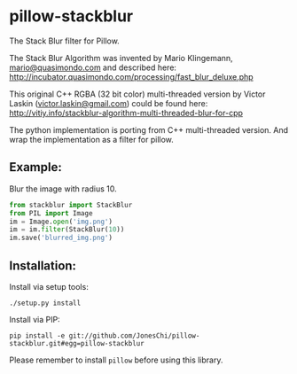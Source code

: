 pillow-stackblur
================

The Stack Blur filter for Pillow.

The Stack Blur Algorithm was invented by Mario Klingemann,
mario@quasimondo.com and described here:
http://incubator.quasimondo.com/processing/fast_blur_deluxe.php

This original C++ RGBA (32 bit color) multi-threaded version
by Victor Laskin (victor.laskin@gmail.com) could be found here:
http://vitiy.info/stackblur-algorithm-multi-threaded-blur-for-cpp

The python implementation is porting from C++ multi-threaded version.
And wrap the implementation as a filter for pillow.

Example:
--------
Blur the image with radius 10.
```python
from stackblur import StackBlur
from PIL import Image
im = Image.open('img.png')
im = im.filter(StackBlur(10))
im.save('blurred_img.png')
```

Installation:
-------------
Install via setup tools:

    ./setup.py install

Install via PIP:

    pip install -e git://github.com/JonesChi/pillow-stackblur.git#egg=pillow-stackblur

Please remember to install `pillow` before using this library.
